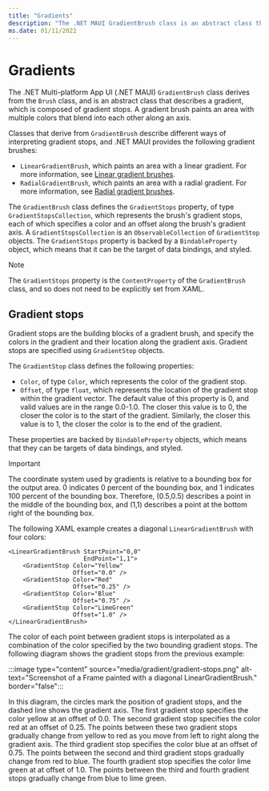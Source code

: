 ```yaml
---
title: "Gradients"
description: "The .NET MAUI GradientBrush class is an abstract class that describes a gradient, composed of gradient stops."
ms.date: 01/11/2022
---
```


# Gradients

The .NET Multi-platform App UI (.NET MAUI) `GradientBrush` class derives from the `Brush` class, and is an abstract class that describes a gradient, which is composed of gradient stops. A gradient brush paints an area with multiple colors that blend into each other along an axis.

Classes that derive from `GradientBrush` describe different ways of interpreting gradient stops, and .NET MAUI provides the following gradient brushes:

- `LinearGradientBrush`, which paints an area with a linear gradient. For more information, see [Linear gradient brushes](lineargradient.md).
- `RadialGradientBrush`, which paints an area with a radial gradient. For more information, see [Radial gradient brushes](radialgradient.md).

The `GradientBrush` class defines the `GradientStops` property, of type `GradientStopsCollection`, which represents the brush's gradient stops, each of which specifies a color and an offset along the brush's gradient axis. A `GradientStopsCollection` is an `ObservableCollection` of `GradientStop` objects. The `GradientStops` property is backed by a `BindableProperty` object, which means that it can be the target of data bindings, and styled.

> [!NOTE]
> The `GradientStops` property is the `ContentProperty` of the `GradientBrush` class, and so does not need to be explicitly set from XAML.

## Gradient stops

Gradient stops are the building blocks of a gradient brush, and specify the colors in the gradient and their location along the gradient axis. Gradient stops are specified using `GradientStop` objects.

The `GradientStop` class defines the following properties:

- `Color`, of type `Color`, which represents the color of the gradient stop.
- `Offset`, of type `float`, which represents the location of the gradient stop within the gradient vector. The default value of this property is 0, and valid values are in the range 0.0-1.0. The closer this value is to 0, the closer the color is to the start of the gradient. Similarly, the closer this value is to 1, the closer the color is to the end of the gradient.

These properties are backed by `BindableProperty` objects, which means that they can be targets of data bindings, and styled.

> [!IMPORTANT]
> The coordinate system used by gradients is relative to a bounding box for the output area. 0 indicates 0 percent of the bounding box, and 1 indicates 100 percent of the bounding box. Therefore, (0.5,0.5) describes a point in the middle of the bounding box, and (1,1) describes a point at the bottom right of the bounding box.

The following XAML example creates a diagonal `LinearGradientBrush` with four colors:

```xaml
<LinearGradientBrush StartPoint="0,0"
                     EndPoint="1,1">
    <GradientStop Color="Yellow"
                  Offset="0.0" />
    <GradientStop Color="Red"
                  Offset="0.25" />
    <GradientStop Color="Blue"
                  Offset="0.75" />             
    <GradientStop Color="LimeGreen"
                  Offset="1.0" />
</LinearGradientBrush>                                                       
```

The color of each point between gradient stops is interpolated as a combination of the color specified by the two bounding gradient stops. The following diagram shows the gradient stops from the previous example:

:::image type="content" source="media/gradient/gradient-stops.png" alt-text="Screenshot of a Frame painted with a diagonal LinearGradientBrush." border="false":::

In this diagram, the circles mark the position of gradient stops, and the dashed line shows the gradient axis. The first gradient stop specifies the color yellow at an offset of 0.0. The second gradient stop specifies the color red at an offset of 0.25. The points between these two gradient stops gradually change from yellow to red as you move from left to right along the gradient axis. The third gradient stop specifies the color blue at an offset of 0.75. The points between the second and third gradient stops gradually change from red to blue. The fourth gradient stop specifies the color lime green at at offset of 1.0. The points between the third and fourth gradient stops gradually change from blue to lime green.
